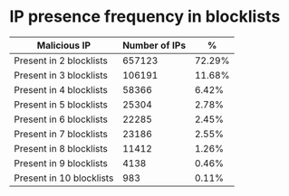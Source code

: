 # IP presence frequency in blocklists
| Malicious IP | Number of IPs | % |
|----|----|----|
| Present in 2 blocklists | 657123 | 72.29% |
| Present in 3 blocklists | 106191 | 11.68% |
| Present in 4 blocklists | 58366 | 6.42% |
| Present in 5 blocklists | 25304 | 2.78% |
| Present in 6 blocklists | 22285 | 2.45% |
| Present in 7 blocklists | 23186 | 2.55% |
| Present in 8 blocklists | 11412 | 1.26% |
| Present in 9 blocklists | 4138 | 0.46% |
| Present in 10 blocklists | 983 | 0.11% |
